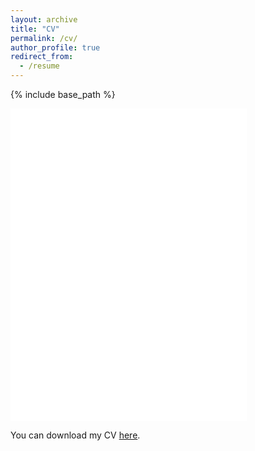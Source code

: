 ```yaml
---
layout: archive
title: "CV"
permalink: /cv/
author_profile: true
redirect_from:
  - /resume
---
```


{% include base_path %}
<iframe src="/files/MarinaSanchezVillar_CV.pdf" width="75%" height="500" frameborder="no" border="0" marginwidth="0" marginheight="0"></iframe>

You can download my CV [here](/files/MarinaSanchezVillar_CV.pdf).
